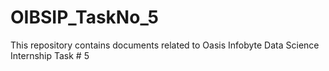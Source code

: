 # OIBSIP_TaskNo_5
This repository contains documents related to Oasis Infobyte Data Science Internship Task # 5
